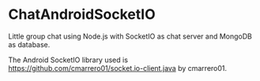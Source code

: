 # ChatAndroidSocketIO
Little group chat using Node.js with SocketIO as chat server and MongoDB as database.

The Android SocketIO library used is https://github.com/cmarrero01/socket.io-client.java by cmarrero01.
